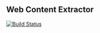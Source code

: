 ## Web Content Extractor

[![Build Status](https://travis-ci.org/Traceur27/WebContentExtractor.svg?branch=master)](https://travis-ci.org/Traceur27/WebContentExtractor)
